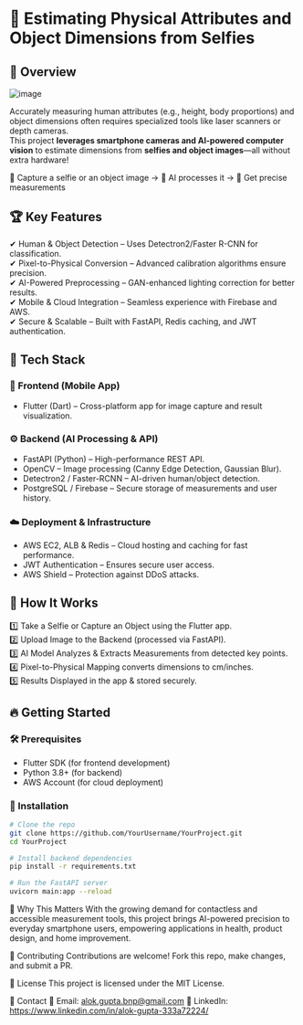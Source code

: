 # 📏 Estimating Physical Attributes and Object Dimensions from Selfies  

## 🚀 Overview  
![image](https://github.com/user-attachments/assets/eb1a60a1-6874-4de4-9e34-6b27a1d903a4)

Accurately measuring human attributes (e.g., height, body proportions) and object dimensions often requires specialized tools like laser scanners or depth cameras.  
This project **leverages smartphone cameras and AI-powered computer vision** to estimate dimensions from **selfies and object images**—all without extra hardware!  

📸 Capture a selfie or an object image → 🧠 AI processes it → 📏 Get precise measurements  

## 🏆 Key Features  
✔ Human & Object Detection – Uses Detectron2/Faster R-CNN for classification.  
✔ Pixel-to-Physical Conversion – Advanced calibration algorithms ensure precision.  
✔ AI-Powered Preprocessing – GAN-enhanced lighting correction for better results.  
✔ Mobile & Cloud Integration – Seamless experience with Firebase and AWS.  
✔ Secure & Scalable – Built with FastAPI, Redis caching, and JWT authentication.  

## 🔧 Tech Stack  

### 📱 Frontend (Mobile App)  
- Flutter (Dart) – Cross-platform app for image capture and result visualization.  

### ⚙️ Backend (AI Processing & API)  
- FastAPI (Python) – High-performance REST API.  
- OpenCV – Image processing (Canny Edge Detection, Gaussian Blur).  
- Detectron2 / Faster-RCNN – AI-driven human/object detection.  
- PostgreSQL / Firebase – Secure storage of measurements and user history.  

### ☁️ Deployment & Infrastructure  
- AWS EC2, ALB & Redis – Cloud hosting and caching for fast performance.  
- JWT Authentication – Ensures secure user access.  
- AWS Shield – Protection against DDoS attacks.  

## 📜 How It Works  

1️⃣ Take a Selfie or Capture an Object using the Flutter app.  
2️⃣ Upload Image to the Backend (processed via FastAPI).  
3️⃣ AI Model Analyzes & Extracts Measurements from detected key points.  
4️⃣ Pixel-to-Physical Mapping converts dimensions to cm/inches.  
5️⃣ Results Displayed in the app & stored securely.  

## 🔥 Getting Started  

### 🛠 Prerequisites  
- Flutter SDK (for frontend development)  
- Python 3.8+ (for backend)  
- AWS Account (for cloud deployment)  

### 🚀 Installation  

```bash
# Clone the repo
git clone https://github.com/YourUsername/YourProject.git
cd YourProject

# Install backend dependencies
pip install -r requirements.txt

# Run the FastAPI server
uvicorn main:app --reload
 ```
🎯 Why This Matters
With the growing demand for contactless and accessible measurement tools, this project brings AI-powered precision to everyday smartphone users, empowering applications in health, product design, and home improvement.

🤝 Contributing
Contributions are welcome! Fork this repo, make changes, and submit a PR.

📜 License
This project is licensed under the MIT License.

📩 Contact
📧 Email: alok.gupta.bnp@gmail.com
🔗 LinkedIn: https://www.linkedin.com/in/alok-gupta-333a72224/
